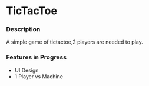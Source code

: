 # TicTacToe

### Description
A simple game of tictactoe,2 players are needed to play.


### Features in Progress
- UI Design
- 1 Player vs Machine
